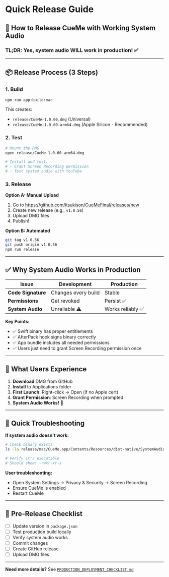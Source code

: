# Quick Release Guide

## 🚀 How to Release CueMe with Working System Audio

### **TL;DR**: Yes, system audio WILL work in production! ✅

---

## 📦 Release Process (3 Steps)

### **1. Build**
```bash
npm run app:build:mac
```

This creates:
- `release/CueMe-1.0.60.dmg` (Universal)
- `release/CueMe-1.0.60-arm64.dmg` (Apple Silicon - Recommended)

### **2. Test**
```bash
# Mount the DMG
open release/CueMe-1.0.60-arm64.dmg

# Install and test:
# - Grant Screen Recording permission
# - Test system audio with YouTube
```

### **3. Release**

**Option A: Manual Upload**
1. Go to https://github.com/itsukison/CueMeFinal/releases/new
2. Create new release (e.g., `v1.0.56`)
3. Upload DMG files
4. Publish!

**Option B: Automated**
```bash
git tag v1.0.56
git push origin v1.0.56
npm run release
```

---

## ✅ Why System Audio Works in Production

| Issue | Development | Production |
|-------|------------|------------|
| **Code Signature** | Changes every build | Stable |
| **Permissions** | Get revoked | Persist ✅ |
| **System Audio** | Unreliable ⚠️ | Works reliably ✅ |

**Key Points:**
- ✅ Swift binary has proper entitlements
- ✅ AfterPack hook signs binary correctly
- ✅ App bundle includes all needed permissions
- ✅ Users just need to grant Screen Recording permission once

---

## 🎯 What Users Experience

1. **Download** DMG from GitHub
2. **Install** to Applications folder
3. **First Launch**: Right-click → Open (if no Apple cert)
4. **Grant Permission**: Screen Recording when prompted
5. **System Audio Works!** 🎉

---

## 🔧 Quick Troubleshooting

**If system audio doesn't work:**

```bash
# Check binary exists
ls -la release/mac/CueMe.app/Contents/Resources/dist-native/SystemAudioCapture

# Verify it's executable
# Should show: -rwxr-xr-x
```

**User troubleshooting:**
- Open System Settings → Privacy & Security → Screen Recording
- Ensure CueMe is enabled
- Restart CueMe

---

## 📝 Pre-Release Checklist

- [ ] Update version in `package.json`
- [ ] Test production build locally
- [ ] Verify system audio works
- [ ] Commit changes
- [ ] Create GitHub release
- [ ] Upload DMG files

---

**Need more details?** See [`PRODUCTION_DEPLOYMENT_CHECKLIST.md`](./PRODUCTION_DEPLOYMENT_CHECKLIST.md)
